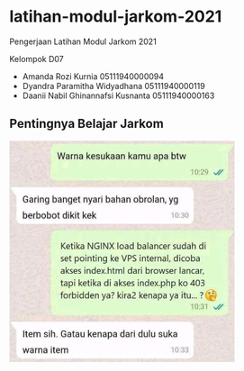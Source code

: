 # latihan-modul-jarkom-2021
Pengerjaan Latihan Modul Jarkom 2021 <br>

Kelompok D07
* Amanda Rozi Kurnia 05111940000094
* Dyandra Paramitha Widyadhana 05111940000119
* Daanii Nabil Ghinannafsi Kusnanta 05111940000163

## Pentingnya Belajar Jarkom
<img src="img/intermezzo.jpg" alt="intermezzo rek" width="400">
